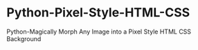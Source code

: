 # Python-Pixel-Style-HTML-CSS
Python-Magically Morph Any Image into a Pixel Style HTML CSS Background

